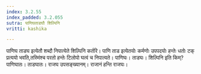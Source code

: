 ```yaml
---
index: 3.2.55
index_padded: 3.2.055
sutra: पाणिघताडघौ शिल्पिनि
vritti: kashika

---
```

पाणिघ ताडघ इत्येतौ शब्दौ निपात्येते शिल्पिनि कर्तरि। पाणि ताड इत्येतयोः कर्मणोः उपपदयोः हन्तेः धतोः टक् प्रत्ययो भवति,तस्मिंश्च परतो हन्तेः टिलोपो घत्वं च निपात्यते। पाणिघः। ताडघः। शिल्पिनि इति किम्? पाणिघातः। ताडघातः। राजघ उपसङ्ख्यानम्। राजानं हन्ति राजघः।